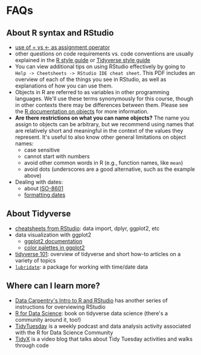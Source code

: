 # FAQs

## About R syntax and RStudio

- [use of = vs <- as assignment operator](https://stackoverflow.com/questions/1741820/what-are-the-differences-between-and-in-r)
- other questions on code requirements vs. code conventions are usually explained in the [R style guide](http://adv-r.had.co.nz/Style.html) or [Tidyverse style guide](https://style.tidyverse.org)
- You can view additional tips on using RStudio effectively by going to 
`Help -> Cheetsheets -> RStudio IDE cheat sheet`.
This PDF includes an overview of each of the things you see in RStudio,
as well as explanations of how you can use them.
- Objects in R are referred to as variables in other programming languages. 
We'll use these terms synonymously for this course, 
though in other contexts there may be differences between them.
Please see the [R documentation on objects](https://cran.r-project.org/doc/manuals/r-release/R-lang.html#Objects) 
for more information.
- **Are there restrictions on what you can name objects?** 
The name you assign to objects can be arbitrary,
but we recommend using names that are relatively short and meaningful 
in the context of the values they represent.
It's useful to also know other general limitations on object names:
  - case sensitive
  - cannot start with numbers
  - avoid other common words in R (e.g., function names, like `mean`)
  - avoid dots (underscores are a good alternative, such as the example above)
- Dealing with dates:
  - about [ISO-8601](https://www.iso.org/iso-8601-date-and-time-format.html)
  - [formatting dates](https://rdrr.io/r/base/strptime.html)

## About Tidyverse

- [cheatsheets from RStudio](https://www.rstudio.com/resources/cheatsheets/): data import, dplyr, ggplot2, etc
- data visualization with ggplot2
  - [ggplot2 documentation](https://ggplot2.tidyverse.org)
  - [color palettes in ggplot2](http://www.cookbook-r.com/Graphs/Colors_(ggplot2)/)
- [tidyverse 101](https://cmdlinetips.com/tidyverse-tutorial/): overview of tidyverse and short how-to articles on a variety of topics
- [`lubridate`](https://lubridate.tidyverse.org): a package for working with time/date data

## Where can I learn more?

- [Data Carpentry's Intro to R and RStudio](https://datacarpentry.org/R-ecology-lesson/00-before-we-start.html) has another series of instructions for overviewing RStudio
- [R for Data Science](https://r4ds.had.co.nz/index.html): book on tidyverse data science (there's a community around it, too!)
- [TidyTuesday](https://www.tidytuesday.com) is a weekly podcast and data analysis activity associated with the R for Data Science Community
- [TidyX](https://www.youtube.com/channel/UCP8l94xtoemCH_GxByvTuFQ) is a video blog that talks about Tidy Tuesday activities and walks through code
